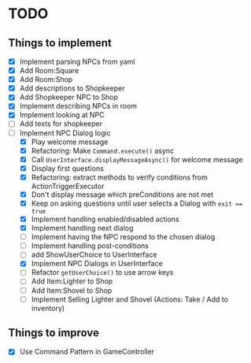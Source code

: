 # TODO

## Things to implement

- [x] Implement parsing NPCs from yaml
- [x] Add Room:Square
- [x] Add Room:Shop 
- [x] Add descriptions to Shopkeeper 
- [x] Add Shopkeeper NPC to Shop
- [x] Implement describing NPCs in room
- [x] Implement looking at NPC
- [ ] Add texts for shopkeeper
- [ ] Implement NPC Dialog logic
  - [x] Play welcome message
  - [x] Refactoring: Make `Command.execute()` async
  - [x] Call `UserInterface.displayMessageAsync()` for welcome message
  - [x] Display first questions
  - [x] Refactoring: extract methods to verify conditions from ActionTriggerExecutor
  - [x] Don't display message which preConditions are not met
  - [x] Keep on asking questions until user selects a Dialog with `exit == true`
  - [x] Implement handling enabled/disabled actions
  - [x] Implement handling next dialog
  - [ ] Implement having the NPC respond to the chosen dialog
  - [ ] Implement handling post-conditions
  - [ ] add ShowUserChoice to UserInterface
  - [x] Implement NPC Dialogs in UserInterface
  - [ ] Refactor `getUserChoice()` to use arrow keys
  - [ ] Add Item:Lighter to Shop
  - [ ] Add Item:Shovel to Shop
  - [ ] Implement Selling Lighter and Shovel (Actions: Take / Add to inventory)

## Things to improve

- [x] Use Command Pattern in GameController
